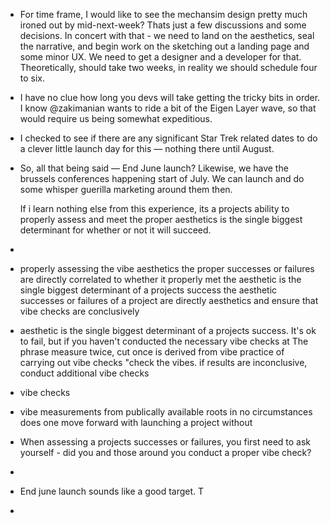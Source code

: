 - For time frame, I would like to see the mechansim design pretty much ironed out by  mid-next-week? Thats just a few discussions and some decisions.
  In concert with that - we need to land on the aesthetics, seal the narrative, and begin work on the sketching out a landing page and some minor UX.  We need to get a designer and a developer for that. Theoretically, should take two weeks, in reality we should schedule four to six.
- I have no clue how long you devs will take getting the tricky bits in order. 
  I know @zakimanian wants to ride a bit of the Eigen Layer wave, so that would require us being somewhat expeditious.
- I checked to see if there are any significant Star Trek related dates to do a clever little launch day for this — nothing there until August.
- So, all that being said — End June launch?   Likewise, we have the brussels conferences happening start of July. We can launch and do some whisper guerilla marketing around them then.
  
  If i learn nothing else from this experience, its a projects ability to properly assess and meet the proper aesthetics is the single biggest determinant for whether or not it will succeed.
-
- properly assessing the vibe aesthetics the proper successes or failures are directly correlated to whether it properly met the aesthetic is the single biggest determinant of a projects success  the aesthetic successes or failures of a project are directly aesthetics and ensure that vibe checks are conclusively
- aesthetic is the single biggest determinant of a projects success. It's ok to fail, but if you haven't conducted the necessary vibe checks at The phrase measure twice, cut once is derived from vibe  practice of carrying out vibe checks  "check the vibes. if results are inconclusive, conduct additional vibe checks
- vibe checks
- vibe measurements from  publically available  roots in  no circumstances does one move forward with launching a project without
- When assessing a projects successes or failures, you first need to ask yourself - did you and those around you conduct a proper vibe check?
-
- End june launch sounds like a good target. T
-